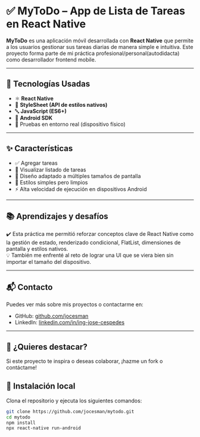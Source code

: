 # ✅ MyToDo – App de Lista de Tareas en React Native

**MyToDo** es una aplicación móvil desarrollada con **React Native** que permite a los usuarios gestionar sus tareas diarias de manera simple e intuitiva. Este proyecto forma parte de mi práctica profesional/personal(autodidacta) como desarrollador frontend mobile.

---

## 🚀 Tecnologías Usadas

- ⚛️ **React Native**
- 💅 **StyleSheet (API de estilos nativos)**
- 🔤 **JavaScript (ES6+)**
- 📱 **Android SDK**
- 🧠 Pruebas en entorno real (dispositivo físico)

---

## ✨ Características

- ✅ Agregar tareas
- 📄 Visualizar listado de tareas
- 📱 Diseño adaptado a múltiples tamaños de pantalla
- 🧼 Estilos simples pero limpios
- ⚡ Alta velocidad de ejecución en dispositivos Android

---

## 📚 Aprendizajes y desafíos

✔️ Esta práctica me permitió reforzar conceptos clave de React Native como la gestión de estado, renderizado condicional, FlatList, dimensiones de pantalla y estilos nativos.  
💡 También me enfrenté al reto de lograr una UI que se viera bien sin importar el tamaño del dispositivo.

---

## 📬 Contacto

Puedes ver más sobre mis proyectos o contactarme en:

- GitHub: [github.com/jocesman](https://github.com/jocesman)
- LinkedIn: [linkedin.com/in/ing-jose-cespedes](https://linkedin.com/in/ing-jose-cespedes)

---

## 🌟 ¿Quieres destacar?

Si este proyecto te inspira o deseas colaborar, ¡hazme un fork o contáctame!


## 🧪 Instalación local

Clona el repositorio y ejecuta los siguientes comandos:

```bash
git clone https://github.com/jocesman/mytodo.git
cd mytodo
npm install
npx react-native run-android

